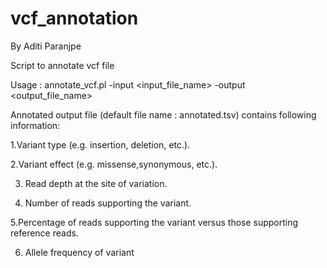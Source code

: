 # vcf_annotation

By Aditi Paranjpe


Script to annotate vcf file


Usage : annotate_vcf.pl -input <input_file_name> -output <output_file_name>

Annotated output file (default file name : annotated.tsv) contains following information:

1.Variant type (e.g. insertion, deletion, etc.). 

2.Variant effect (e.g. missense,synonymous, etc.).

3. Read depth at the site of variation. 

4. Number of reads supporting the variant.

5.Percentage of reads supporting the variant versus those supporting reference reads.

6. Allele frequency of variant
